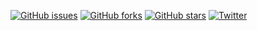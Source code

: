 [![GitHub issues](https://img.shields.io/github/issues/youngmin-chung/py_GUI_create_screenshot?logo=github&logoColor=orange)](https://github.com/youngmin-chung/py_GUI_create_screenshot/issues) [![GitHub forks](https://img.shields.io/github/forks/youngmin-chung/py_GUI_create_screenshot?logo=github)](https://github.com/youngmin-chung/py_GUI_create_screenshot/network) [![GitHub stars](https://img.shields.io/github/stars/youngmin-chung/py_GUI_create_screenshot?logo=github)](https://github.com/youngmin-chung/py_GUI_create_screenshot/stargazers) [![Twitter](https://img.shields.io/twitter/url?style=social)](https://twitter.com/intent/tweet?text=Wow:&url=https%3A%2F%2Fgithub.com%2Fyoungmin-chung%2Fpy_GUI_create_screenshot)

